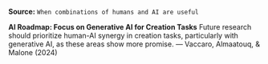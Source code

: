 **Source:** `When combinations of humans and AI are useful`

**AI Roadmap: Focus on Generative AI for Creation Tasks**
Future research should prioritize human-AI synergy in creation tasks, particularly with generative AI, as these areas show more promise. — Vaccaro, Almaatouq, & Malone (2024)
